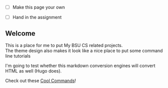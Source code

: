 


 - [ ] Make this page your own
 - [ ] Hand in the assignment


## Welcome
This is a place for me to put My BSU CS related projects.  
The theme design also makes it look like a nice place to put some command line tutorials

I'm going to test whether this markdown conversion engines will convert HTML as well (Hugo does).

Check out these <a href="cool-commands">Cool Commands</a>!

